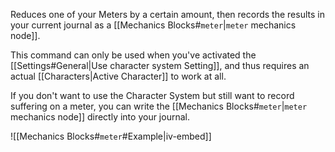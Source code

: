 Reduces one of your Meters by a certain amount, then records the results in your current journal as a [[Mechanics Blocks#`meter`|`meter` mechanics node]].

This command can only be used when you've activated the [[Settings#General|Use character system Setting]], and thus requires an actual [[Characters|Active Character]] to work at all.

If you don't want to use the Character System but still want to record suffering on a meter, you can write the [[Mechanics Blocks#`meter`|`meter` mechanics node]] directly into your journal.

![[Mechanics Blocks#`meter`#Example|iv-embed]]
